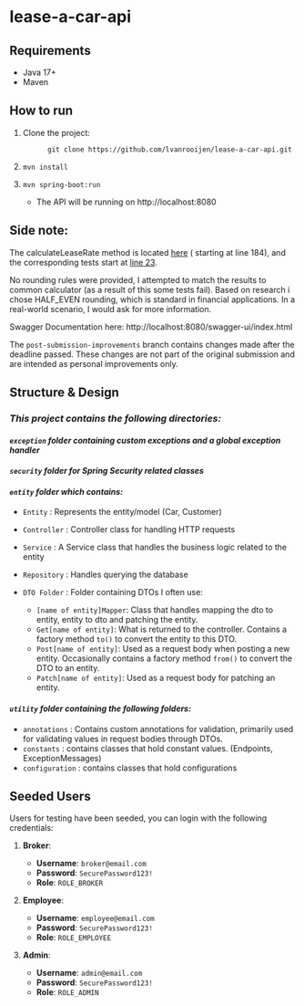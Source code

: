 # lease-a-car-api

## Requirements

- Java 17+
- Maven

## How to run

1. Clone the project:

             git clone https://github.com/lvanrooijen/lease-a-car-api.git

2. `mvn install`
3. `mvn spring-boot:run`

    - The API will be running on http://localhost:8080

## Side note:

The calculateLeaseRate method is
located [here](https://github.com/lvanrooijen/lease-a-car-api/blob/main/src/main/java/com/lvr/lease_a_car/entities/car/CarService.java) (
starting at line 184), and the corresponding tests start
at [line 23](https://github.com/lvanrooijen/lease-a-car-api/blob/main/src/test/java/com/lvr/lease_a_car/entities/car/CarServiceTest.java).

No rounding rules were provided, I attempted to match the results to common calculator (as a result of this some tests
fail).
Based on research i chose HALF_EVEN rounding, which is standard in financial applications.
In a real-world scenario, I would ask for more information.

Swagger Documentation here: http://localhost:8080/swagger-ui/index.html

The `post-submission-improvements` branch contains changes made after the deadline passed. 
These changes are not part of the original submission and are intended as personal improvements only.

## Structure & Design

### _This project contains the following directories:_

#### _`exception` folder containing custom exceptions and a global exception handler_

#### _`security` folder for Spring Security related classes_

#### _`entity` folder which contains:_

- `Entity` : Represents the entity/model (Car, Customer)

- `Controller` : Controller class for handling HTTP requests

- `Service` : A Service class that handles the business logic related to the entity

- `Repository` : Handles querying the database

- `DTO Folder` : Folder containing DTOs I often use:
    - `[name of entity]Mapper`: Class that handles mapping the dto to entity, entity to dto and patching the entity.
    - `Get[name of entity]`: What is returned to the controller. Contains a factory method `to()` to convert the entity
      to this DTO.
    - `Post[name of entity]`: Used as a request body when posting a new entity. Occasionally contains a factory method
      `from()` to convert the DTO to an entity.
    - `Patch[name of entity]`: Used as a request body for patching an entity.

#### _`utility` folder containing the following folders:_

- `annotations` : Contains custom annotations for validation, primarily used for validating values in request bodies
  through DTOs.
- `constants` : contains classes that hold constant values. (Endpoints, ExceptionMessages)
- `configuration` : contains classes that hold configurations

## Seeded Users

Users for testing have been seeded, you can login with the following credentials:

1. **Broker**:

    - **Username**: `broker@email.com`
    - **Password**: `SecurePassword123!`
    - **Role**: `ROLE_BROKER`

2. **Employee**:

    - **Username**: `employee@email.com`
    - **Password**: `SecurePassword123!`
    - **Role**: `ROLE_EMPLOYEE`

3. **Admin**:
    - **Username**: `admin@email.com`
    - **Password**: `SecurePassword123!`
    - **Role**: `ROLE_ADMIN`
